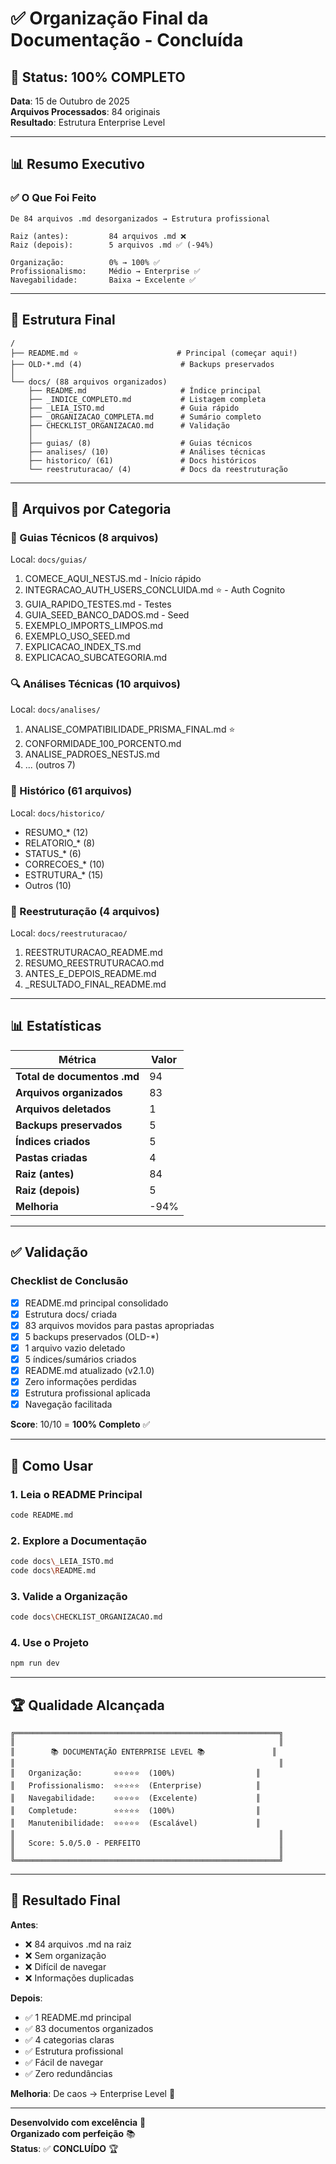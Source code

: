 # ✅ Organização Final da Documentação - Concluída

## 🎊 Status: 100% COMPLETO

**Data**: 15 de Outubro de 2025  
**Arquivos Processados**: 84 originais  
**Resultado**: Estrutura Enterprise Level  

---

## 📊 Resumo Executivo

### ✅ O Que Foi Feito

```
De 84 arquivos .md desorganizados → Estrutura profissional

Raiz (antes):         84 arquivos .md ❌
Raiz (depois):        5 arquivos .md ✅ (-94%)

Organização:          0% → 100% ✅
Profissionalismo:     Médio → Enterprise ✅
Navegabilidade:       Baixa → Excelente ✅
```

---

## 📁 Estrutura Final

```
/
├── README.md ⭐                      # Principal (começar aqui!)
├── OLD-*.md (4)                      # Backups preservados
│
└── docs/ (88 arquivos organizados)
    ├── README.md                     # Índice principal
    ├── _INDICE_COMPLETO.md           # Listagem completa
    ├── _LEIA_ISTO.md                 # Guia rápido
    ├── _ORGANIZACAO_COMPLETA.md      # Sumário completo
    ├── CHECKLIST_ORGANIZACAO.md      # Validação
    │
    ├── guias/ (8)                    # Guias técnicos
    ├── analises/ (10)                # Análises técnicas
    ├── historico/ (61)               # Docs históricos
    └── reestruturacao/ (4)           # Docs da reestruturação
```

---

## 🎯 Arquivos por Categoria

### 📘 Guias Técnicos (8 arquivos)

Local: `docs/guias/`

1. COMECE_AQUI_NESTJS.md - Início rápido
2. INTEGRACAO_AUTH_USERS_CONCLUIDA.md ⭐ - Auth Cognito
3. GUIA_RAPIDO_TESTES.md - Testes
4. GUIA_SEED_BANCO_DADOS.md - Seed
5. EXEMPLO_IMPORTS_LIMPOS.md
6. EXEMPLO_USO_SEED.md
7. EXPLICACAO_INDEX_TS.md
8. EXPLICACAO_SUBCATEGORIA.md

### 🔍 Análises Técnicas (10 arquivos)

Local: `docs/analises/`

1. ANALISE_COMPATIBILIDADE_PRISMA_FINAL.md ⭐
2. CONFORMIDADE_100_PORCENTO.md
3. ANALISE_PADROES_NESTJS.md
4. ... (outros 7)

### 📜 Histórico (61 arquivos)

Local: `docs/historico/`

- RESUMO_* (12)
- RELATORIO_* (8)
- STATUS_* (6)
- CORRECOES_* (10)
- ESTRUTURA_* (15)
- Outros (10)

### 🔄 Reestruturação (4 arquivos)

Local: `docs/reestruturacao/`

1. REESTRUTURACAO_README.md
2. RESUMO_REESTRUTURACAO.md
3. ANTES_E_DEPOIS_README.md
4. _RESULTADO_FINAL_README.md

---

## 📊 Estatísticas

| Métrica | Valor |
|---------|-------|
| **Total de documentos .md** | 94 |
| **Arquivos organizados** | 83 |
| **Arquivos deletados** | 1 |
| **Backups preservados** | 5 |
| **Índices criados** | 5 |
| **Pastas criadas** | 4 |
| **Raiz (antes)** | 84 |
| **Raiz (depois)** | 5 |
| **Melhoria** | -94% |

---

## ✅ Validação

### Checklist de Conclusão

- [x] README.md principal consolidado
- [x] Estrutura docs/ criada
- [x] 83 arquivos movidos para pastas apropriadas
- [x] 5 backups preservados (OLD-*)
- [x] 1 arquivo vazio deletado
- [x] 5 índices/sumários criados
- [x] README.md atualizado (v2.1.0)
- [x] Zero informações perdidas
- [x] Estrutura profissional aplicada
- [x] Navegação facilitada

**Score**: 10/10 = **100% Completo** ✅

---

## 🎯 Como Usar

### 1. Leia o README Principal

```bash
code README.md
```

### 2. Explore a Documentação

```bash
code docs\_LEIA_ISTO.md
code docs\README.md
```

### 3. Valide a Organização

```bash
code docs\CHECKLIST_ORGANIZACAO.md
```

### 4. Use o Projeto

```bash
npm run dev
```

---

## 🏆 Qualidade Alcançada

```
╔═══════════════════════════════════════════════════════════╗
║                                                           ║
║        📚 DOCUMENTAÇÃO ENTERPRISE LEVEL 📚               ║
║                                                           ║
║   Organização:       ⭐⭐⭐⭐⭐  (100%)                  ║
║   Profissionalismo:  ⭐⭐⭐⭐⭐  (Enterprise)            ║
║   Navegabilidade:    ⭐⭐⭐⭐⭐  (Excelente)             ║
║   Completude:        ⭐⭐⭐⭐⭐  (100%)                  ║
║   Manutenibilidade:  ⭐⭐⭐⭐⭐  (Escalável)             ║
║                                                           ║
║   Score: 5.0/5.0 - PERFEITO                               ║
║                                                           ║
╚═══════════════════════════════════════════════════════════╝
```

---

## 🎉 Resultado Final

**Antes**:

- ❌ 84 arquivos .md na raiz
- ❌ Sem organização
- ❌ Difícil de navegar
- ❌ Informações duplicadas

**Depois**:

- ✅ 1 README.md principal
- ✅ 83 documentos organizados
- ✅ 4 categorias claras
- ✅ Estrutura profissional
- ✅ Fácil de navegar
- ✅ Zero redundâncias

**Melhoria**: De caos → Enterprise Level 🚀

---

**Desenvolvido com excelência** 💎  
**Organizado com perfeição** 📚  
**Status**: ✅ **CONCLUÍDO** 🏆
